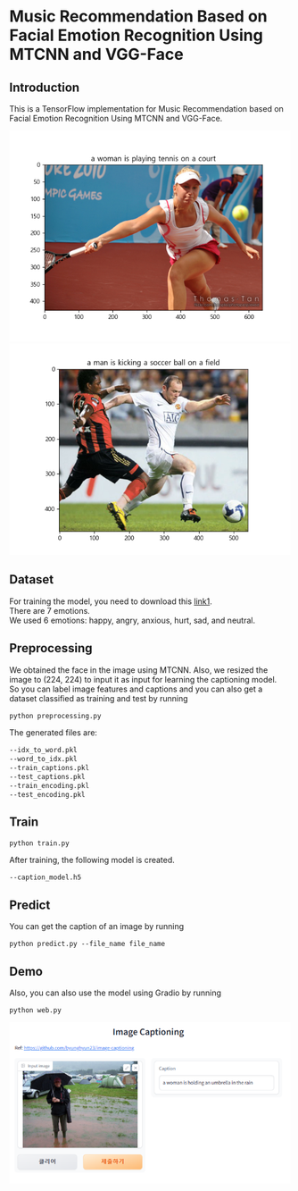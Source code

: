 # Music Recommendation Based on Facial Emotion Recognition Using MTCNN and VGG-Face

## Introduction
This is a TensorFlow implementation for Music Recommendation based on Facial Emotion Recognition Using MTCNN and VGG-Face.

![image](https://github.com/byunghyun23/image-captioning/blob/main/assets/fig_1.png)
![image](https://github.com/byunghyun23/image-captioning/blob/main/assets/fig_2.png)

## Dataset
For training the model, you need to download this [link1](https://aihub.or.kr/aihubdata/data/view.do?currMenu=115&topMenu=100&dataSetSn=82).  
There are 7 emotions.  
We used 6 emotions: happy, angry, anxious, hurt, sad, and neutral.

## Preprocessing
We obtained the face in the image using MTCNN.
Also, we resized the image to (224, 224) to input  it as input for learning the captioning model.  
So you can label image features and captions and you can also get a dataset classified as training and test by running
```
python preprocessing.py
```
The generated files are:
```
--idx_to_word.pkl
--word_to_idx.pkl
--train_captions.pkl
--test_captions.pkl
--train_encoding.pkl
--test_encoding.pkl
```

## Train
```
python train.py
```
After training, the following model is created.
```
--caption_model.h5
```

## Predict
You can get the caption of an image by running
```
python predict.py --file_name file_name
```

## Demo
Also, you can also use the model using Gradio by running
```
python web.py
```
![image](https://github.com/byunghyun23/image-captioning/blob/main/assets/fig_3.PNG)

